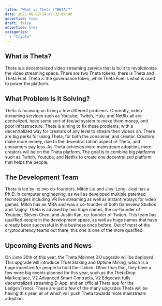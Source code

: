 ```yaml
---
title: "What is Theta (THETA)?"
date: 2021-06-22T19:47:32-07:00
advertise: true
draft: false
advertise: true
categories:
  - "Crypto"
---
```



## What is Theta?

 Theta is a decentralized video streaming service that is built to revolutionize the video streaming space. There are two Theta tokens, there is Theta and Theta Fuel. Theta is the governance token, while Theta Fuel is what is used to power the platform. 

## What Problem Is It Solving?

Theta is focusing on fixing a few different problems. Currently, video streaming services such as Youtube, Twitch, Hulu, and Netflix all are centralized, have some sort of fee/ad system to make them money, and poor infrastructure. Theta is aiming to fix these problems, with a decentralized way for creators of any level to stream their videos on. There are big perks for using Theta, for both the consumer, and creator. Creators make more money, due to the decentralization aspect of Theta, and consumers pay less. As Theta achieves more mainstream adoption, more creators will be on the Theta platform. The goal is to combine big platforms such as Twitch, Youtube, and Netflix to create one decentralized platform that helps the people.

## The Development Team

Theta is led by its two co-founders, Mitch Liu and Jieyi Long. Jieyi has a Ph.D. in computer engineering, as well as developed multiple patented technologies including VR live streaming as well as instant replays for video games. Mitch has an MBA and was a co-founder of both Gameview Studios and Tapjoy. Theta is advised by two huge names, the co-founder of Youtube, Steven Chen, and Justin Kan, co-founder of Twitch. This team has qualified people in the development space, as well as huge names that have already been successful in this business once before. Out of most of the cryptocurrency teams out there, this one is one of the more qualified. 

## Upcoming Events and News

On June 30th of this year, the Theta Mainnet 3.0 upgrade will be deployed. This upgrade will introduce Tfuel Staking and Uptime Mining, which is a huge incentive for people to hold their token. Other than that, they have a few more big events planned for this year, such as the ThetaDrop Marketplace, V2 Advanced Smart Contracts, V2 Edgecast fully decentralized streaming D-App, and an official Theta app for the Ledger/Trezor. These are just a few of the many upgrades Theta will be having this year, all of which will push Theta towards more mainstream adoption.